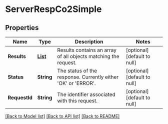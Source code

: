 # ServerRespCo2Simple
## Properties

Name | Type | Description | Notes
------------ | ------------- | ------------- | -------------
**Results** | [**List**](ServerRespCo2Simple_Results.md) | Results contains an array of all objects matching the request. | [optional] [default to null]
**Status** | **String** | The status of the response. Currently either &#39;OK&#39; or &#39;ERROR&#39;. | [optional] [default to null]
**RequestId** | **String** | The identifier associated with this request. | [optional] [default to null]

[[Back to Model list]](../README.md#documentation-for-models) [[Back to API list]](../README.md#documentation-for-api-endpoints) [[Back to README]](../README.md)

